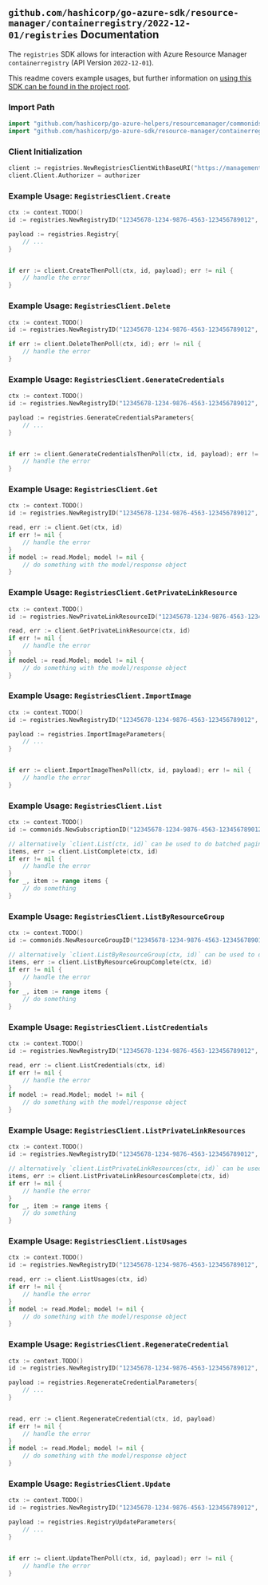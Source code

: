 
## `github.com/hashicorp/go-azure-sdk/resource-manager/containerregistry/2022-12-01/registries` Documentation

The `registries` SDK allows for interaction with Azure Resource Manager `containerregistry` (API Version `2022-12-01`).

This readme covers example usages, but further information on [using this SDK can be found in the project root](https://github.com/hashicorp/go-azure-sdk/tree/main/docs).

### Import Path

```go
import "github.com/hashicorp/go-azure-helpers/resourcemanager/commonids"
import "github.com/hashicorp/go-azure-sdk/resource-manager/containerregistry/2022-12-01/registries"
```


### Client Initialization

```go
client := registries.NewRegistriesClientWithBaseURI("https://management.azure.com")
client.Client.Authorizer = authorizer
```


### Example Usage: `RegistriesClient.Create`

```go
ctx := context.TODO()
id := registries.NewRegistryID("12345678-1234-9876-4563-123456789012", "example-resource-group", "registryName")

payload := registries.Registry{
	// ...
}


if err := client.CreateThenPoll(ctx, id, payload); err != nil {
	// handle the error
}
```


### Example Usage: `RegistriesClient.Delete`

```go
ctx := context.TODO()
id := registries.NewRegistryID("12345678-1234-9876-4563-123456789012", "example-resource-group", "registryName")

if err := client.DeleteThenPoll(ctx, id); err != nil {
	// handle the error
}
```


### Example Usage: `RegistriesClient.GenerateCredentials`

```go
ctx := context.TODO()
id := registries.NewRegistryID("12345678-1234-9876-4563-123456789012", "example-resource-group", "registryName")

payload := registries.GenerateCredentialsParameters{
	// ...
}


if err := client.GenerateCredentialsThenPoll(ctx, id, payload); err != nil {
	// handle the error
}
```


### Example Usage: `RegistriesClient.Get`

```go
ctx := context.TODO()
id := registries.NewRegistryID("12345678-1234-9876-4563-123456789012", "example-resource-group", "registryName")

read, err := client.Get(ctx, id)
if err != nil {
	// handle the error
}
if model := read.Model; model != nil {
	// do something with the model/response object
}
```


### Example Usage: `RegistriesClient.GetPrivateLinkResource`

```go
ctx := context.TODO()
id := registries.NewPrivateLinkResourceID("12345678-1234-9876-4563-123456789012", "example-resource-group", "registryName", "groupName")

read, err := client.GetPrivateLinkResource(ctx, id)
if err != nil {
	// handle the error
}
if model := read.Model; model != nil {
	// do something with the model/response object
}
```


### Example Usage: `RegistriesClient.ImportImage`

```go
ctx := context.TODO()
id := registries.NewRegistryID("12345678-1234-9876-4563-123456789012", "example-resource-group", "registryName")

payload := registries.ImportImageParameters{
	// ...
}


if err := client.ImportImageThenPoll(ctx, id, payload); err != nil {
	// handle the error
}
```


### Example Usage: `RegistriesClient.List`

```go
ctx := context.TODO()
id := commonids.NewSubscriptionID("12345678-1234-9876-4563-123456789012")

// alternatively `client.List(ctx, id)` can be used to do batched pagination
items, err := client.ListComplete(ctx, id)
if err != nil {
	// handle the error
}
for _, item := range items {
	// do something
}
```


### Example Usage: `RegistriesClient.ListByResourceGroup`

```go
ctx := context.TODO()
id := commonids.NewResourceGroupID("12345678-1234-9876-4563-123456789012", "example-resource-group")

// alternatively `client.ListByResourceGroup(ctx, id)` can be used to do batched pagination
items, err := client.ListByResourceGroupComplete(ctx, id)
if err != nil {
	// handle the error
}
for _, item := range items {
	// do something
}
```


### Example Usage: `RegistriesClient.ListCredentials`

```go
ctx := context.TODO()
id := registries.NewRegistryID("12345678-1234-9876-4563-123456789012", "example-resource-group", "registryName")

read, err := client.ListCredentials(ctx, id)
if err != nil {
	// handle the error
}
if model := read.Model; model != nil {
	// do something with the model/response object
}
```


### Example Usage: `RegistriesClient.ListPrivateLinkResources`

```go
ctx := context.TODO()
id := registries.NewRegistryID("12345678-1234-9876-4563-123456789012", "example-resource-group", "registryName")

// alternatively `client.ListPrivateLinkResources(ctx, id)` can be used to do batched pagination
items, err := client.ListPrivateLinkResourcesComplete(ctx, id)
if err != nil {
	// handle the error
}
for _, item := range items {
	// do something
}
```


### Example Usage: `RegistriesClient.ListUsages`

```go
ctx := context.TODO()
id := registries.NewRegistryID("12345678-1234-9876-4563-123456789012", "example-resource-group", "registryName")

read, err := client.ListUsages(ctx, id)
if err != nil {
	// handle the error
}
if model := read.Model; model != nil {
	// do something with the model/response object
}
```


### Example Usage: `RegistriesClient.RegenerateCredential`

```go
ctx := context.TODO()
id := registries.NewRegistryID("12345678-1234-9876-4563-123456789012", "example-resource-group", "registryName")

payload := registries.RegenerateCredentialParameters{
	// ...
}


read, err := client.RegenerateCredential(ctx, id, payload)
if err != nil {
	// handle the error
}
if model := read.Model; model != nil {
	// do something with the model/response object
}
```


### Example Usage: `RegistriesClient.Update`

```go
ctx := context.TODO()
id := registries.NewRegistryID("12345678-1234-9876-4563-123456789012", "example-resource-group", "registryName")

payload := registries.RegistryUpdateParameters{
	// ...
}


if err := client.UpdateThenPoll(ctx, id, payload); err != nil {
	// handle the error
}
```
